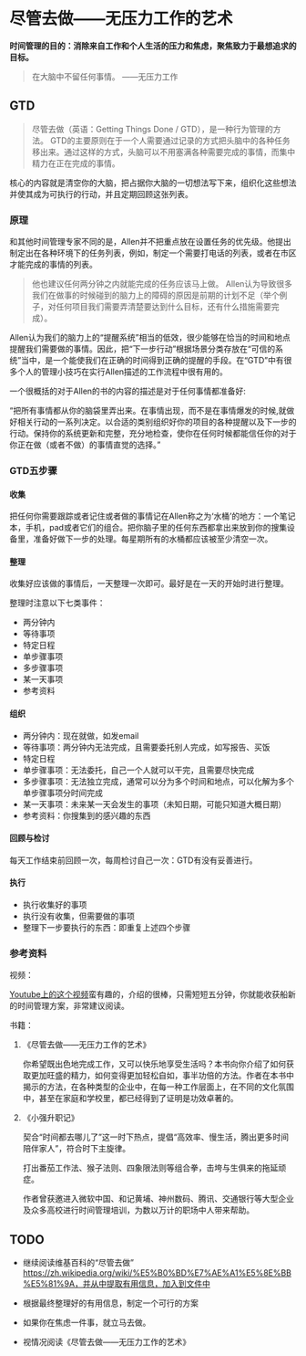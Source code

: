 # 尽管去做——无压力工作的艺术

**时间管理的目的：消除来自工作和个人生活的压力和焦虑，聚焦致力于最想追求的目标。**

> 在大脑中不留任何事情。 ——无压力工作

## GTD
> 尽管去做（英语：Getting Things Done / GTD），是一种行为管理的方法。
> GTD的主要原则在于一个人需要通过记录的方式把头脑中的各种任务移出来。通过这样的方式，头脑可以不用塞满各种需要完成的事情，而集中精力在正在完成的事情。

核心的内容就是清空你的大脑，把占据你大脑的一切想法写下来，组织化这些想法并使其成为可执行的行动，并且定期回顾这张列表。

### 原理
和其他时间管理专家不同的是，Allen并不把重点放在设置任务的优先级。他提出制定出在各种环境下的任务列表，例如，制定一个需要打电话的列表，或者在市区才能完成的事情的列表。
> 他也建议任何两分钟之内就能完成的任务应该马上做。
> Allen认为导致很多我们在做事的时候碰到的脑力上的障碍的原因是前期的计划不足（举个例子，对任何项目我们需要弄清楚要达到什么目标，还有什么措施需要完成）。

Allen认为我们的脑力上的“提醒系统”相当的低效，很少能够在恰当的时间和地点提醒我们需要做的事情。因此，把“下一步行动”根据场景分类存放在“可信的系统”当中，是一个能使我们在正确的时间得到正确的提醒的手段。在“GTD”中有很多个人的管理小技巧在实行Allen描述的工作流程中很有用的。

一个很概括的对于Allen的书的内容的描述是对于任何事情都准备好:

“把所有事情都从你的脑袋里弄出来。在事情出现，而不是在事情爆发的时候,就做好相关行动的一系列决定。以合适的类别组织好你的项目的各种提醒以及下一步的行动。保持你的系统更新和完整，充分地检查，使你在任何时候都能信任你的对于你正在做（或者不做）的事情直觉的选择。”

### GTD五步骤

#### 收集

把任何你需要跟踪或者记住或者做的事情记在Allen称之为‘水桶’的地方：一个笔记本，手机，pad或者它们的组合。把你脑子里的任何东西都拿出来放到你的搜集设备里，准备好做下一步的处理。每星期所有的水桶都应该被至少清空一次。

#### 整理

收集好应该做的事情后，一天整理一次即可。最好是在一天的开始时进行整理。

整理时注意以下七类事件：

- 两分钟内
- 等待事项
- 特定日程
- 单步骤事项
- 多步骤事项
- 某一天事项
- 参考资料

#### 组织

- 两分钟内：现在就做，如发email
- 等待事项：两分钟内无法完成，且需要委托别人完成，如写报告、买饭
- 特定日程
- 单步骤事项：无法委托，自己一个人就可以干完，且需要尽快完成
- 多步骤事项：无法独立完成，通常可以分为多个时间和地点，可以化解为多个单步骤事项分时间完成
- 某一天事项：未来某一天会发生的事项（未知日期，可能只知道大概日期）
- 参考资料：你搜集到的感兴趣的东西

#### 回顾与检讨

每天工作结束前回顾一次，每周检讨自己一次：GTD有没有妥善进行。

#### 执行

- 执行收集好的事项
- 执行没有收集，但需要做的事项
- 整理下一步要执行的东西：即重复上述四个步骤



### 参考资料

视频：

  [Youtube上的这个视频](https://www.youtube.com/watch?v=eUnGNsCS-fI)蛮有趣的，介绍的很棒，只需短短五分钟，你就能收获船新的时间管理方案，非常建议阅读。

书籍：

1. 《尽管去做——无压力工作的艺术》

   你希望既出色地完成工作，又可以快乐地享受生活吗？本书向你介绍了如何获取更加旺盛的精力，如何变得更加轻松自如，事半功倍的方法。作者在本书中揭示的方法，在各种类型的企业中，在每一种工作层面上，在不同的文化氛围中，甚至在家庭和学校里，都已经得到了证明是功效卓著的。

2. 《小强升职记》

   契合“时间都去哪儿了”这一时下热点，提倡“高效率、慢生活，腾出更多时间陪伴家人”，符合时下主旋律。

   打出番茄工作法、猴子法则、四象限法则等组合拳，击垮与生俱来的拖延顽症。

   作者曾获邀进入微软中国、和记黄埔、神州数码、腾讯、交通银行等大型企业及众多高校进行时间管理培训，为数以万计的职场中人带来帮助。





## TODO

- 继续阅读维基百科的“尽管去做” https://zh.wikipedia.org/wiki/%E5%B0%BD%E7%AE%A1%E5%8E%BB%E5%81%9A，并从中提取有用信息，加入到文件中

- 根据最终整理好的有用信息，制定一个可行的方案

- 如果你在焦虑一件事，就立马去做。

- 视情况阅读《尽管去做——无压力工作的艺术》

  


